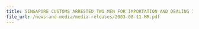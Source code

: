 ```yaml
---
title: SINGAPORE CUSTOMS ARRESTED TWO MEN FOR IMPORTATION AND DEALING IN CONTRABAND CIGARETTES 
file_url: /news-and-media/media-releases/2003-08-11-MR.pdf
---
```

